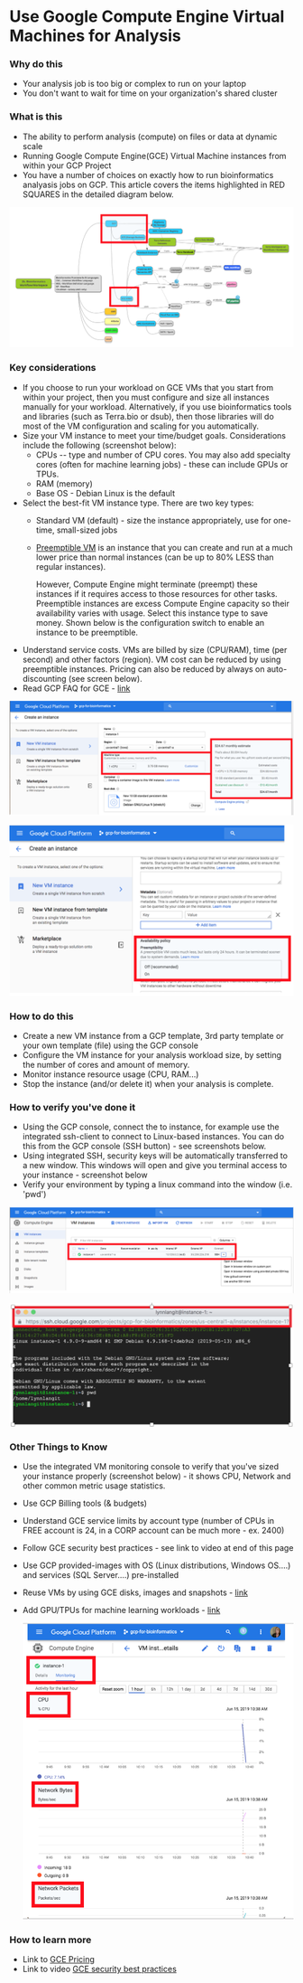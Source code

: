 # Use Google Compute Engine Virtual Machines for Analysis 

### Why do this
 - Your analysis job is too big or complex to run on your laptop
 - You don't want to wait for time on your organization's shared cluster

### What is this
 - The ability to perform analysis (compute) on files or data at dynamic scale 
 - Running Google Compute Engine(GCE) Virtual Machine instances from within your GCP Project
 - You have a number of choices on exactly how to run bioinformatics analyasis jobs on GCP. This article covers the items highlighted in RED SQUARES in the detailed diagram below. 

[![gce](/images/gce-path.png)]()


### Key considerations
 - If you choose to run your workload on GCE VMs that you start from within your project, then you must configure and size all instances manually for your workload.  Alternatively, if you use bioinformatics tools and libraries (such as Terra.bio or dsub), then those libraries will do most of the VM configuration and scaling for you automatically.  
 - Size your VM instance to meet your time/budget goals.  Considerations include the following (screenshot below):  
      - CPUs -- type and number of CPU cores.  You may also add specialty cores (often for machine learning jobs) - these can include GPUs or TPUs.
      - RAM (memory)
      - Base OS - Debian Linux is the default
- Select the best-fit VM instance type.  There are two key types:
    - Standard VM (default) - size the instance appropriately, use for one-time, small-sized jobs
    - [Preemptible VM](https://cloud.google.com/compute/docs/instances/preemptible) is an instance that you can create and run at a much lower price than normal instances (can be up to 80% LESS than regular instances). 
    
      However, Compute Engine might terminate (preempt) these instances if it requires access to those resources for other tasks. Preemptible instances are excess Compute Engine capacity so their availability varies with usage. Select this instance type to save money.  Shown below is the configuration switch to enable an instance to be preemptible.  
 - Understand service costs. VMs are billed by size (CPU/RAM), time (per second) and other factors (region).  VM cost can be reduced by using preemptible instances.  Pricing can also be reduced by always on auto-discounting (see screen below).
 - Read GCP FAQ for GCE - [link](https://cloud.google.com/compute/docs/faq)

 [![gcp-instance](/images/gce-instance.png)]()

 [![gcp-preempt](/images/preempt.png)]()

### How to do this
 - Create a new VM instance from a GCP template, 3rd party template or your own template (file) using the GCP console
 - Configure the VM instance for your analysis workload size, by setting the number of cores and amount of memory.
 - Monitor instance resource usage (CPU, RAM...)
 - Stop the instance (and/or delete it) when your analysis is complete.

### How to verify you've done it
 - Using the GCP console, connect the to instance, for example use the integrated ssh-client to connect to Linux-based instances.  You can do this from the GCP console (SSH button) - see screenshots below.  
 - Using integrated SSH, security keys will be automatically transferred to a new window. This windows will open and give you terminal access to your instance - screenshot below
 - Verify your environment by typing a linux command into the window (i.e. 'pwd')

  [![gce-connect](/images/gce-connect.png)]()

  [![ssh](/images/ssh.png)]()

### Other Things to Know
 - Use the integrated VM monitoring console to verify that you've sized your instance properly (screenshot below) - it shows CPU, Network and other common metric usage statistics.
 - Use GCP Billing tools (& budgets)
 - Understand GCE service limits by account type (number of CPUs in FREE account is 24, 
  in a CORP account can be much more - ex. 2400)
 - Follow GCE security best practices - see link to video at end of this page
 - Use GCP provided-images with OS (Linux distributions, Windows OS....) and services (SQL Server....) pre-installed
 - Reuse VMs by using GCE disks, images and snapshots - [link](https://cloud.google.com/compute/docs/instances/)
 - Add GPU/TPUs for machine learning workloads - [link](https://cloud.google.com/compute/docs/gpus/add-gpus)

   [![gce-monitor](/images/gce-monitor.png)]()

### How to learn more
 - Link to [GCE Pricing](https://cloud.google.com/compute/pricing#machinetype)
 - Link to video [GCE security best practices](https://www.youtube.com/watch?v=qDyjE1fIqkk)